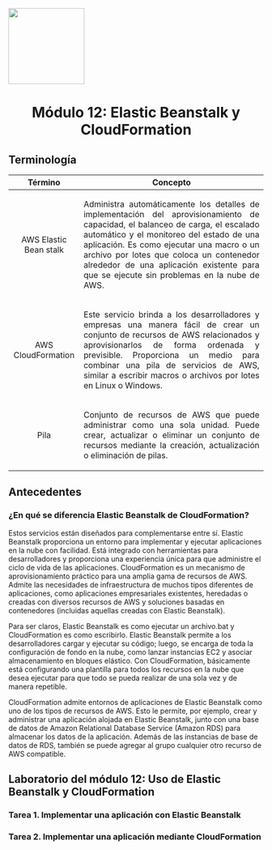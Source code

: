 <p align="left">
  <img src="https://semanadelcannabis.cayetano.edu.pe/assets/img/logo-upch.png" width="150">
  <h1 align="center">Módulo 12: Elastic Beanstalk y CloudFormation</h1>
</p>

## Terminología
| Término  | Concepto  |
| :------------: | :------------: |
| AWS Elastic Bean stalk  | <p align="justify">Administra automáticamente los detalles de implementación del aprovisionamiento de capacidad, el balanceo de carga, el escalado automático y el monitoreo del estado de una aplicación. Es como ejecutar una macro o un archivo por lotes que coloca un contenedor alrededor de una aplicación existente para que se ejecute sin problemas en la nube de AWS.</p>  |
| AWS CloudFormation  | <p align="justify">Este servicio brinda a los desarrolladores y empresas una manera fácil de crear un conjunto de recursos de AWS relacionados y aprovisionarlos de forma ordenada y previsible. Proporciona un medio para combinar una pila de servicios de AWS, similar a escribir macros o archivos por lotes en Linux o Windows.</p>  |
| Pila  | <p align="justify">Conjunto de recursos de AWS que puede administrar como una sola unidad. Puede crear, actualizar o eliminar un conjunto de recursos mediante la creación, actualización o eliminación de pilas.</p>  |

## Antecedentes
### ¿En qué se diferencia Elastic Beanstalk de CloudFormation?
Estos servicios están diseñados para complementarse entre sí. Elastic Beanstalk proporciona un entorno para implementar y ejecutar aplicaciones en la nube con facilidad. Está integrado con herramientas para desarrolladores y proporciona una experiencia única para que administre el ciclo de vida de las aplicaciones. CloudFormation es un mecanismo de aprovisionamiento práctico para una amplia gama de recursos de AWS. Admite las necesidades de infraestructura de muchos tipos diferentes de aplicaciones, como aplicaciones empresariales existentes, heredadas o creadas con diversos recursos de AWS y soluciones basadas en contenedores (incluidas aquellas creadas con Elastic Beanstalk).

Para ser claros, Elastic Beanstalk es como ejecutar un archivo.bat y CloudFormation es como escribirlo. Elastic Beanstalk permite a los desarrolladores cargar y ejecutar su código; luego, se encarga de toda la configuración de fondo en la nube, como lanzar instancias EC2 y asociar almacenamiento en bloques elástico. Con CloudFormation, básicamente está configurando una plantilla para todos los recursos en la nube que desea ejecutar para que todo se pueda realizar de una sola vez y de manera repetible.

CloudFormation admite entornos de aplicaciones de Elastic Beanstalk como uno de los tipos de recursos de AWS. Esto le permite, por ejemplo, crear y administrar una aplicación alojada en Elastic Beanstalk, junto con una base de datos de Amazon Relational Database Service (Amazon RDS) para almacenar los datos de la aplicación. Además de las instancias de base de datos de RDS, también se puede agregar al grupo cualquier otro recurso de AWS compatible.

## Laboratorio del módulo 12: Uso de Elastic Beanstalk y CloudFormation
### Tarea 1. Implementar una aplicación con Elastic Beanstalk

### Tarea 2. Implementar una aplicación mediante CloudFormation
